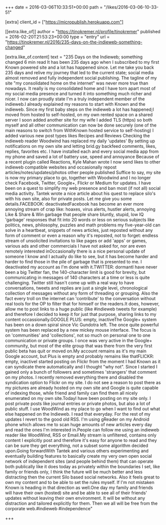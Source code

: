 +++
date = 2016-03-06T10:33:51+00:00
path = "/likes/2016-03-06-10-33-51"

[extra]
client_id = ["https://micropublish.herokuapp.com"]

[[extra.like_of]]
author = "https://tinokremer.nl/profile/tinokremer"
published = 2016-02-20T21:53:23+00:00
type = "entry"
url = "https://tinokremer.nl/2016/235-days-on-the-indieweb-something-changed"

[extra.like_of.content]
text = "235 Days on the Indieweb; something changed 6 min read It has been 235 days ago when I subscribed to my first Known powered site and a lot has happened since. Let me take you back 235 days and relive my journey that led to the current state; social media almost removed and fully independent social publishing. The tagline of my site \"my consolidated home on the internet\" was never more true than nowadays. It really is my consolidated home and I have torn apart most of my social media presence and turned it into something much richer and nicer. I now can proudly state I'm a truly independent member of the indieweb.I already explained my reasons to start with Known and the indieweb. Since my first baby steps on the indieweb a lot has happened;I moved from hosted to self-hosted, on my own rented space on a shared server I soon added another site for my wife I added TLS (https) so both myself and all other communication can now be done securely (one of the main reasons to switch from WithKnown hosted service to self-hosting) I added various new post types likes Recipes and Reviews Checking the indieweb reader Woodwind has replaced my daily 'updates' By setting up notifications on my own site and letting brid.gy backfeed comments, likes, replies, favorites etc. I have installed each and every social media app from my phone and saved a lot of battery use, speed and annoyance Because of a recent plugin called Reactions, Kyle Mahan wrote I now send likes to other indieweb compatible websites and occasionally repost articles/notes/updates/photos other people published Suffice to say, my site is now my primary place to go, together with Woodwind and I no longer check Facebook, Twitter, Google+, Flickr or Medium for updates. I have been on a quest to simplify my web presence and ban most (if not all) social media activity. Tantek wrote a nice article about his quest to replace silo's with his own site, also for private posts. Let me give you some details.FACEBOOK: deactivatedFacebook has become an ever more annoying stream of crap like: hoaxes, virus alerts, hustler alerts, annoying Like & Share & Win garbage that people share bluntly, stupid, low IQ 'garbage' responses that fit into 20 words or less on serious subjects like politics, news, philosophy, puzzles and math problems my five-year-old can solve in a heartbeat, snippets of news articles, just reposted without any form of comment or even a reason why it's reposted, not to forget: endless stream of unsolicited invitations to like pages or add 'apps' or games, various ads and other commercials I have not asked for, nor are even remotely interested inOccasionally there is a nice personal update of someone I know and I actually do like to see, but it has become harder and harder to find those in the pile of garbage that is presented to me. I deactivated my account as I'm done with it.TWITTER: dormantI have never been a big Twitter fan, the 140-character limit is good for brevity, but communicating in messages of 140 characters at a time or less is quite challenging. Twitter still hasn't come up with a real way to have conversations, tweets and replies are just a single level, chronological collection of messages without any form of threading or grouping. Also the fact every troll on the internet can 'contribute' to the conversation without real tools for the OP to filter that for himself or the readers.It does, however, allow me to post links to a huge public (like #indieweb tweets for example) and therefore I decided to keep it for just that purpose, sharing links to my content occassionally.GOOGLE PLUS: empty, inactiveThe Google+ system has been on a down spiral since Vic Gundotra left. The once quite powerful system has been replaced by a new mickey mouse interface. The focus is on 'communities' and 'collections', not so much on personal one to one communication or private groups. I once was very active in the Google+ community, but most of the elite group that was there from the very first public beta has quit or moved on.My account remains as it's my main Google account, but Plus is empty and probably remains like thatFLICKR: empty, inactiveI started posting on Flickr from the moment I had Known as it can syndicate there automatically and I thought \"why not\". Since I started I gained only a bunch of followers and sometimes 'strangers' that comment on my photos. I recently removed everything there and disabled the syndication option to Flickr on my site. I do not see a reason to post there as my pictures are already hosted on my own site and Google is quite capable of indexing those, while friend and family can find them all nicely enumerated on my own site.TodayI have been posting on my site only. I post private posts like journal entries or private photos, but also a lot of public stuff. I use WoodWind as my place to go when I want to find out what else happened on the Indieweb. I read that everyday. For the rest of my updates I revert to the good old RSS. I'm using gReader on my Android phone which allows me to scan huge amounts of new articles every day and read the ones I'm interested in.People can follow me using an indieweb reader like WoodWind, RSS or Email.My stream is unfiltered, contains only content I explicitly post and therefore it's easy for anyone to read and they can be sure they get everything, not a subset some algorithm decided upon.Going forwardWith Tantek and various others experimenting and eventually building features to basically create my very own open social network of independent sites (and people behind them) that can operate both publically like it does today as privately within the boundaries I set, like family or friends only, I think the future will be much better and less distracting then the current Silo based social networks. Also it feels great to own my content and to be able to set the rules myself. If I'm not mistaken Known is heading in that direction as well.One day my family and friends will have their own (hosted) site and be able to see all of their friends' updates without leaving their own environment. It will be without any distraction and tailored explicitly for them. Then we all will be free from the corporate web.#indieweb #independence"

+++

